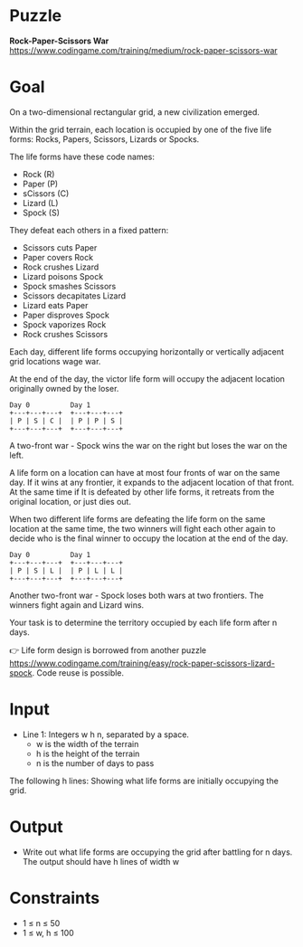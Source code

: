# Puzzle
**Rock-Paper-Scissors War** https://www.codingame.com/training/medium/rock-paper-scissors-war

# Goal
On a two-dimensional rectangular grid, a new civilization emerged.

Within the grid terrain, each location is occupied by one of the five life forms: Rocks, Papers, Scissors, Lizards or Spocks.

The life forms have these code names:
* Rock (R)
* Paper (P)
* sCissors (C)
* Lizard (L)
* Spock (S)

They defeat each others in a fixed pattern:
* Scissors cuts Paper
* Paper covers Rock
* Rock crushes Lizard
* Lizard poisons Spock
* Spock smashes Scissors
* Scissors decapitates Lizard
* Lizard eats Paper
* Paper disproves Spock
* Spock vaporizes Rock
* Rock crushes Scissors

Each day, different life forms occupying horizontally or vertically adjacent grid locations wage war.

At the end of the day, the victor life form will occupy the adjacent location originally owned by the loser.
```
Day 0          Day 1
+---+---+---+  +---+---+---+
| P | S | C |  | P | P | S |
+---+---+---+  +---+---+---+
```

A two-front war - Spock wins the war on the right but loses the war on the left.

A life form on a location can have at most four fronts of war on the same day. If it wins at any frontier, it expands to the adjacent location of that front. At the same time if It is defeated by other life forms, it retreats from the original location, or just dies out.

When two different life forms are defeating the life form on the same location at the same time, the two winners will fight each other again to decide who is the final winner to occupy the location at the end of the day.
```
Day 0          Day 1
+---+---+---+  +---+---+---+
| P | S | L |  | P | L | L |
+---+---+---+  +---+---+---+
```
Another two-front war - Spock loses both wars at two frontiers. The winners fight again and Lizard wins.

Your task is to determine the territory occupied by each life form after n days.

👉 Life form design is borrowed from another puzzle https://www.codingame.com/training/easy/rock-paper-scissors-lizard-spock. Code reuse is possible.

# Input
* Line 1: Integers w h n, separated by a space.
  * w is the width of the terrain
  * h is the height of the terrain
  * n is the number of days to pass

The following h lines: Showing what life forms are initially occupying the grid.

# Output
* Write out what life forms are occupying the grid after battling for n days. The output should have h lines of width w

# Constraints
* 1 ≤ n ≤ 50
* 1 ≤ w, h ≤ 100
